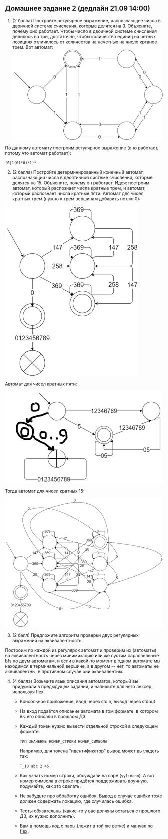 ## Домашнее задание 2 (дедлайн 21.09 14:00)

1. (2 балла) Постройте регулярное выражение, распознающее числа в двоичной системе счисления, которые делятся на 3. Объясните, почему оно работает.
Чтобы число в двоичной системе счисления делилось на три, достаточно, чтобы количество единиц на четных позициях отличилось от количества на нечетных на число кртаное трем. Вот автомат: ![](pics/2HW1task.png)

По данному автомату построим регулярное выражение (оно работает, потому что автомат работает):
```
(0|1(01*0)*1)*
```

2. (2 балла) Постройте детерминированный конечный автомат, распознающий числа в десятичной системе счисления, которые делятся на 15. Объясните, почему он работает.
Идея: построим автомат, который распознает числа кратные трем, и автомат, который распознает числа кратные пяти. Автомат для чисел кратных трем (нужно к трем вершинам добавить петлю 0):

![](pics/2HW2task1.png)

Автомат для чисел кратных пяти:

![](pics/2HW2task2.png)

Тогда автомат для чисел кратных 15:

![](pics/2HW2task3.png)

3. (2 балл) Предложите алгоритм проверки двух регулярных выражений на эквивалентность.

Построим по каждой из регулярок автомат и проверим их (автоматы) на эквивалентность через минимизацию или же пустим параллельные bfs по двум автоматам, и если в какой-то момент в одном автомате мы находимся в терминальной вершине, а в другом -- нет, то автоматы не эквивалентны, в противном случае они эквивалентны.

4. (4 балла) Возьмите язык описания автоматов, который вы придумали в предыдущем задании, и напишите для него лексер, используя flex. 
    * Консольное приложение, ввод через stdin, вывод через stdout
    * На вход подаётся описание автомата в том формате, в котором вы его описали в прошлом ДЗ
    * Каждый токен нужно вывести отдельной строкой в следующем формате:

        `ТИП ЗНАЧЕНИЕ НОМЕР_СТРОКИ НОМЕР_СИМВОЛА`

        Например, для токена "идентификатор" вывод может выглядеть так:

        `T_ID abc 2 45`

    * Как узнать номер строки, обсуждали на паре (`yylineno`). А вот номер символа в строке придётся поддерживать вручную, подумайте, как это сделать.

    * Не забудьте про обработку ошибок. Вывод в случае ошибки тоже должен содержать локацию, где случилась ошибка.
    
    * Тесты обязательны (какие-то у вас должны остаться с прошлого ДЗ, их нужно дополнить).

    * Вам в помощь код с пары (лежит в той же ветке) и [мануал по flex](https://westes.github.io/flex/manual/index.html).
